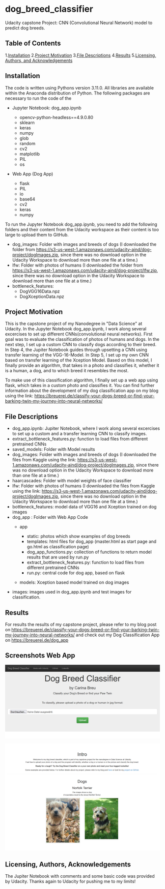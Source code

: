 # dog_breed_classifier
Udacity capstone Project: CNN (Convolutional Neural Network) model to predict dog breeds.

## Table of Contents
1.[Installation](#installation)
2.[Project Motivation](#motivation)
3.[File Descriptions](#files)
4.[Results](#results)
5.[Licensing, Authors, and Acknowledgements](#licensing)

## Installation <a name="installation"></a>

The code is written using Pythons version 3.11.0. All libraries are available within the Anaconda distribution of Python.
The following packages are necessary to run the code of the 
* Jupyter Notebook: dog_app.ipynb
    * opencv-python-headless==4.9.0.80
    * sklearn
    * keras       
    * numpy
    * glob
    * random
    * cv2
    * matplotlib
    * PIL
    * os

* Web App (Dog App)
    * flask
    * PIL
    * io
    * base64
    * cv2
    * keras
    * numpy

To run the Jupyter Notebook dog_app.ipynb, you need to add the following folders and their content from the Udacity workspace as their content is too large to upload them to GitHub.

* dog_images: Folder with images and breeds of dogs (I downloaded the folder from https://s3-us-west-1.amazonaws.com/udacity-aind/dog-project/dogImages.zip, since there was no download option in the Udacity Workspace to download more than one file at a time.)
* lfw: Folder with photos of humans (I downloaded the folder from https://s3-us-west-1.amazonaws.com/udacity-aind/dog-project/lfw.zip, since there was no download option in the Udacity Workspace to download more than one file at a time.)
* bottleneck_features: 
    * DogVGG16Data.npz
    * DogXceptionData.npz

## Project Motivation <a name="motivation"></a>

This is the capstone project of my Nanodegree in "Data Science" at Udacity. In the Jupyter Notebook dog_app.ipynb, I work along several excercises to set up different CNNs(convolutional neural networks). 
First goal was to evaluate the classification of photos of humans and dogs. 
In the next step, I set up a custom CNN to classify dogs according to their breed. 
In Step 4, the Jupiter Notebook guides through upsetting a CNN using transfer learning of the VGG-16-Model.
In Step 5, I set up my own CNN based on transfer learning of the Xception Model. 
Based on this model, I finally provide an algorithm, that takes in a photo and classifies it, whether it is a human, a dog, and to which breed it resembles the most.

To make use of this classification algorithm, I finally set up a web app using flask, which takes in a custom photo and classifies it.
You can find further information about the development of my dog classification app on my blog using the link: https://breuerei.de/classify-your-dogs-breed-or-find-your-barking-twin-my-journey-into-neural-networks/ 

## File Descriptions <a name="files"></a>

* dog_app.ipynb: Jupiter Notebook, where I work along several excercises to set up a custom and a transfer learning CNN to classify images.
* extract_bottleneck_features.py: function to load files from different pretrained CNNs
* saved_models: Folder with Model results
* dog_images: Folder with images and breeds of dogs 
    (I downloaded the files from Kaggle using the link: https://s3-us-west-1.amazonaws.com/udacity-aind/dog-project/dogImages.zip, since there was no download option in the Udacity Workspace to download more than one file at a time.)
* haarcascades: Folder with model weights of face classifier
* lfw: Folder with photos of humans (I downloaded the files from Kaggle using the link: https://s3-us-west-1.amazonaws.com/udacity-aind/dog-project/dogImages.zip, since there was no download option in the Udacity Workspace to download more than one file at a time.)
* bottleneck_features: model data of VGG16 and Xception trained on dog images
* dog_app : Folder with Web App Code
    * app
        * static: photos which show examples of dog breeds
        * templates: html files for dog_app (master.html as start page and go.html as classification page)
        * dog_app_functions.py: collection of functions to return model results that are used by run.py
        * extract_bottleneck_features.py: function to load files from different pretrained CNNs
        * run.py: central code for dog app, based on flask

    * models: Xception based model trained on dog images
* images: images used in dog_app.ipynb and test images for classification. 

## Results <a name="results"></a>

For results the results of my capstone project, please refer to my blog post on https://breuerei.de/classify-your-dogs-breed-or-find-your-barking-twin-my-journey-into-neural-networks/ and check out my Dog Classification App on
https://breuerei.de/dog_app

## Screenshots Web App

![Dog Breed Classifier](images/screenshot_dog_app_1.png)

![Dog Breed Classifier](images/screenshot_dog_app_2.png)


## Licensing, Authors, Acknowledgements <a name="licensing"></a>

The Jupiter Notebook with comments and some basic code was provided by Udacity. 
Thanks again to Udacity for pushing me to my limits!
